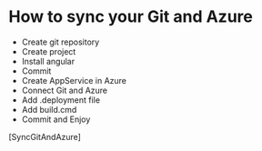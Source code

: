 # How to sync your Git and Azure

* Create git repository
* Create project
* Install angular
* Commit
* Create AppService in Azure
* Connect Git and Azure
* Add .deployment file
* Add build.cmd
* Commit and Enjoy

[SyncGitAndAzure]